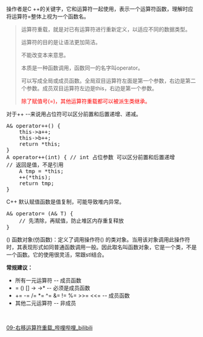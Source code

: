 操作者是C ++的关键字，它和运算符一起使用，表示一个运算符函数，理解时应将运算符=整体上视为一个函数名。
<blockquote>运算符重载，就是对已有运算符进行重新定义，以适应不同的数据类型。

运算符的目的是让语法更加简洁。

不能改变本来意思。

本质是一种函数调用，函数同一的名字叫operator。

可以写成全局或成员函数。全局双目运算符左面是第一个参数，右边是第二个参数。成员双目运算符左边是this，右边是第一个参数。

<span style="color: #ff0000;">除了赋值号(=)，其他运算符重载都可以被派生类继承。</span></blockquote>
对于++ --来说用占位符可以区分前置和后置递增、递减。
<pre class="EnlighterJSRAW" data-enlighter-language="cpp" data-enlighter-theme="monokai">A&amp; operator++() {
    this-&gt;a++;
    this-&gt;b++;
    return *this;
}
A operator++(int) { // int 占位参数 可以区分前置和后置递增
// 返回是值，不是引用
    A tmp = *this;
    ++(*this);
    return tmp;
}</pre>
C++ 默认赋值函数是值复制，可能导致堆内异常。
<pre class="EnlighterJSRAW" data-enlighter-language="cpp" data-enlighter-theme="monokai">A&amp; operator= (A&amp; T) {
    // 先清除，再赋值，防止堆区内存重复释放
}</pre>
() 函数对象(仿函数)：定义了调用操作符() 的类对象。当用该对象调用此操作符时，其表现形式如同普通函数调用一般。因此取名叫函数对象，它是一个类，不是一个函数。它的使用很灵活，常跟stl结合。

<strong>常规建议：</strong>
<ul>
 	<li>所有一元运算符  --  成员函数</li>
 	<li>= () [] -&gt; -&gt;*   --  必须是成员函数</li>
 	<li>+= -= /= *= ^= &amp;= != %= &gt;&gt;= &lt;&lt;=  --  成员函数</li>
 	<li>其他二元运算符  --  非成员</li>
</ul>
&nbsp;

<a href="https://www.bilibili.com/video/BV1FU4y187rD/?p=362&amp;spm_id_from=333.337.top_right_bar_window_history.content.click&amp;vd_source=13dfbe5ed2deada83969fafa995ccff6">09-右移运算符重载_哔哩哔哩_bilibili</a>

&nbsp;

